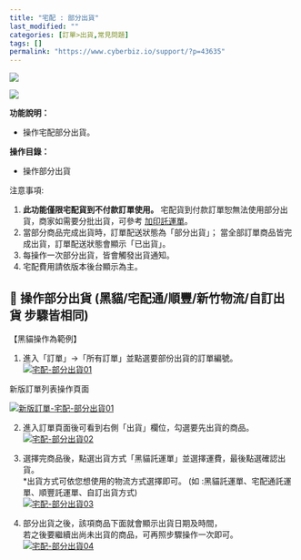 ```yaml
---
title: "宅配 : 部分出貨"
last_modified: ""
categories: [訂單>出貨,常見問題]
tags: []
permalink: "https://www.cyberbiz.io/support/?p=43635"
---
```


![](https://www.cyberbiz.io/support/wp-content/uploads/適用站別.png)

[![](https://www.cyberbiz.io/support/wp-content/uploads/台灣站.png)](https://www.cyberbiz.io/support/?page_id=2490)

**功能說明：**  

* 操作宅配部分出貨。

**操作目錄：**

* 操作部分出貨

注意事項:  

1. **此功能僅限宅配貨到不付款訂單使用。** 宅配貨到付款訂單恕無法使用部分出貨，商家如需要分批出貨，可參考 [加印託運單](https://www.cyberbiz.io/support/?p=15891)。
2. 當部分商品完成出貨時，訂單配送狀態為「部分出貨」； 當全部訂單商品皆完成出貨，訂單配送狀態會顯示「已出貨」。
3. 每操作一次部分出貨，皆會觸發出貨通知。
4. 宅配費用請依版本後台顯示為主。



## 📌 操作部分出貨 (黑貓/宅配通/順豐/新竹物流/自訂出貨 步驟皆相同)



【黑貓操作為範例】

1. 進入「訂單」→「所有訂單」並點選要部份出貨的訂單編號。  
[![宅配-部分出貨01](https://www.cyberbiz.io/helpcenter/wp-content/uploads/宅配-部分出貨01.png)](https://www.cyberbiz.io/helpcenter/wp-content/uploads/宅配-部分出貨01.png)

新版訂單列表操作頁面

[![新版訂單-宅配-部分出貨01](https://www.cyberbiz.io/support/wp-content/uploads/新版訂單-宅配-部分出貨01.png)](https://www.cyberbiz.io/support/wp-content/uploads/新版訂單-宅配-部分出貨01.png)



2. 進入訂單頁面後可看到右側「出貨」欄位，勾選要先出貨的商品。  
[![宅配-部分出貨02](https://www.cyberbiz.io/helpcenter/wp-content/uploads/宅配-部分出貨02.png)](https://www.cyberbiz.io/helpcenter/wp-content/uploads/宅配-部分出貨02.png)



3. 選擇完商品後，點選出貨方式「黑貓託運單」並選擇運費，最後點選確認出貨。  
*出貨方式可依您想使用的物流方式選擇即可。 (如 :黑貓託運單、宅配通託運單、順豐託運單、自訂出貨方式)  
[![宅配-部分出貨03](https://www.cyberbiz.io/helpcenter/wp-content/uploads/宅配-部分出貨03.png)](https://www.cyberbiz.io/helpcenter/wp-content/uploads/宅配-部分出貨03.png)



4. 部分出貨之後，該項商品下面就會顯示出貨日期及時間，   
若之後要繼續出尚未出貨的商品，可再照步驟操作一次即可。  
[![宅配-部分出貨04](https://www.cyberbiz.io/helpcenter/wp-content/uploads/宅配-部分出貨04.png)](https://www.cyberbiz.io/helpcenter/wp-content/uploads/宅配-部分出貨04.png)




